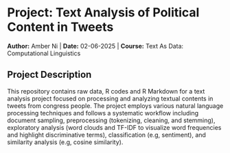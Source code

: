 # Project: Text Analysis of Political Content in Tweets 
**Author:** Amber Ni | **Date:** 02-06-2025 | **Course:** Text As Data: Computational Linguistics

## Project Description
This repository contains raw data, R codes and R Markdown for a text analysis project focused on processing and analyzing textual contents in tweets from congress people. The project employs various natural language processing techniques and follows a systematic workflow including document sampling, preprocessing (tokenizing, cleaning, and stemming), exploratory analysis (word clouds and TF-IDF to visualize word frequencies and highlight discriminative terms), classification (e.g, sentiment), and similarity analysis (e.g, cosine similarity).
